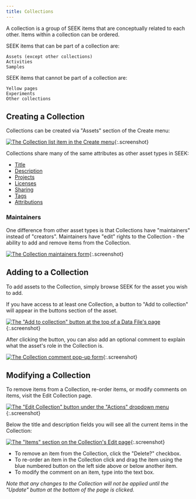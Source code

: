 ```yaml
---
title: Collections
---
```


A collection is a group of SEEK items that are conceptually related to each other. Items within a collection can be ordered.

SEEK items that can be part of a collection are:

    Assets (except other collections)
    Activities
    Samples

SEEK items that cannot be part of a collection are:

    Yellow pages
    Experiments
    Other collections

## Creating a Collection

Collections can be created via "Assets" section of the Create menu:

[![The Collection list item in the Create menu](/images/user-guide/collections/img.png)](/images/user-guide/collections/img.png){:.screenshot}

Collections share many of the same attributes as other asset types in SEEK:

* [Title](general-attributes#title)
* [Description](general-attributes#description)
* [Projects](general-attributes#projects)
* [Licenses](licenses)
* [Sharing](general-attributes#sharing)
* [Tags](general-attributes#tags)
* [Attributions](general-attributes#attributions)

### Maintainers
One difference from other asset types is that Collections have "maintainers" instead of "creators".
Maintainers have "edit" rights to the Collection - the ability to add and remove items from the Collection.

[![The Collection maintainers form](/images/user-guide/collections/img_1.png)](/images/user-guide/collections/img_1.png){:.screenshot}

## Adding to a Collection

To add assets to the Collection, simply browse SEEK for the asset you wish to add. 

If you have access to at least one Collection, a button to "Add to collection" will appear in the buttons section of the asset.

[![The "Add to collection" button at the top of a Data File's page](/images/user-guide/collections/img_2.png)](/images/user-guide/collections/img_2.png){:.screenshot}

After clicking the button, you can also add an optional comment to explain what the asset's role in the Collection is.

[![The Collection comment pop-up form](/images/user-guide/collections/img_3.png)](/images/user-guide/collections/img_3.png){:.screenshot}

## Modifying a Collection

To remove items from a Collection, re-order items, or modify comments on items, visit the Edit Collection page.

[![The "Edit Collection" button under the "Actions" dropdown menu](/images/user-guide/collections/img_4.png)](/images/user-guide/collections/img_4.png){:.screenshot}

Below the title and description fields you will see all the current items in the Collection:

[![The "Items" section on the Collection's Edit page](/images/user-guide/collections/img_5.png)](/images/user-guide/collections/img_5.png){:.screenshot}

- To remove an item from the Collection, click the "Delete?" checkbox.
- To re-order an item in the Collection click and drag the item using the blue numbered button on the left side above or below another item.
- To modify the comment on an item, type into the text box.

*Note that any changes to the Collection will not be applied until the "Update" button at the bottom of the page is clicked.*

